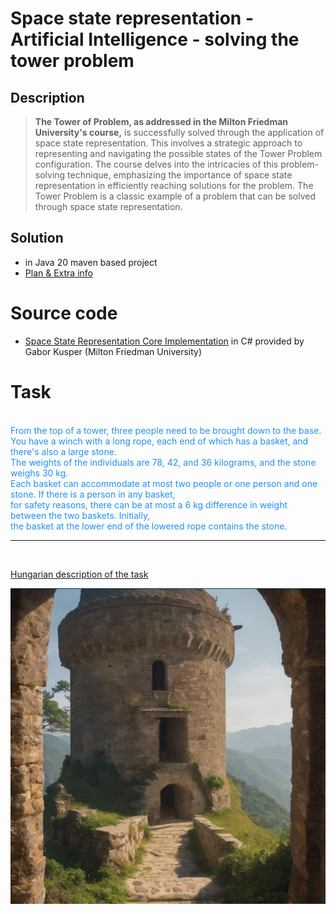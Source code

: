 # Space state representation - Artificial Intelligence - solving the tower problem

## Description

> **The Tower of Problem, as addressed in the Milton Friedman University's course,**
> is successfully solved through the application of space state representation. This
> involves a strategic approach to representing and navigating the possible states of
> the Tower Problem configuration. The course delves into the intricacies of this
> problem-solving technique, emphasizing the importance of space state representation
> in efficiently reaching solutions for the problem. The Tower Problem is a classic
> example of a problem that can be solved through space state representation.

## Solution

- in Java 20 maven based project
- [Plan & Extra info](doc/planning.txt)

# Source code

- [Space State Representation Core Implementation](https://github.com/Csaba79-coder/MestIntSourceCode1) in C# provided by Gabor Kusper (Milton Friedman University)

# Task

<span style="white-space: pre-line; color: #1E90FF;">
    From the top of a tower, three people need to be brought down to the base. 
    You have a winch with a long rope, each end of which has a basket, and there's also a large stone. 
    The weights of the individuals are 78, 42, and 36 kilograms, and the stone weighs 30 kg. 
    Each basket can accommodate at most two people or one person and one stone. If there is a person in any basket, 
    for safety reasons, there can be at most a 6 kg difference in weight between the two baskets. Initially, 
    the basket at the lower end of the lowered rope contains the stone.
</span>

---

<br>

[Hungarian description of the task](doc/task.adoc)


![img.png](img.png)
